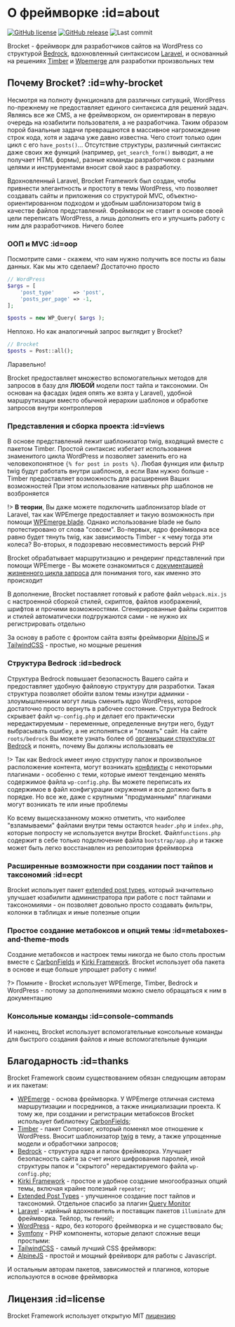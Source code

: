 # О фреймворке :id=about

[![GitHub license](https://img.shields.io/github/license/czernika/brocket)](https://github.com/czernika/brocket/blob/master/LICENSE) [![GitHub release](https://img.shields.io/github/v/release/czernika/brocket)](https://gitHub.com/czernika/brocket/releases/) ![Last commit](https://img.shields.io/github/last-commit/czernika/brocket)

Brocket - фреймворк для разработчиков сайтов на WordPress со структурой [Bedrock](https://roots.io/bedrock/), вдохновленный синтаксисом [Laravel](https://laravel.com/), и основанный на решениях [Timber](https://timber.github.io/docs/guides/wp-integration/) и [Wpemerge](https://wpemerge.com/) для разработки произвольных тем

## Почему Brocket? :id=why-brocket

Несмотря на полноту функционала для различных ситуаций, WordPress по-прежнему не предоставляет единого синтаксиса для решений задач. Являясь все же CMS, а не фреймворком, он ориентирован в первую очередь на юзабилити пользователя, а не разработчика. Таким образом порой банальные задачи превращаются в массивное нагромождение строк кода, хотя и задача уже давно известна. Чего стоит только один цикл с его `have_posts()`... Отсутствие структуры, различный синтаксис даже своих же функций (например, `get_search_form()` выводит, а не получает HTML формы), разные команды разработчиков с разными целями и инструментами вносит свой хаос в разработку.

Вдохновленный Laravel, Brocket Framework был создан, чтобы привнести элегантность и простоту в темы WordPress, что позволяет создавать сайты и приложения со структурой MVC, объектно-ориентированном подходом и удобным шаблонизатором twig в качестве файлов представлений. Фреймворк не ставит в основе своей цели переписать WordPress, а лишь дополнить его и улучшить работу с ним для разработчиков. Ничего более

### ООП и MVC :id=oop

Посмотрите сами - скажем, что нам нужно получить все посты из базы данных. Как мы жто сделаем? Достаточно просто

```php
// WordPress
$args = [
    'post_type'      => 'post',
    'posts_per_page' => -1,
];

$posts = new WP_Query( $args );
```

Неплохо. Но как аналогичный запрос выглядит у Brocket?

```php
// Brocket
$posts = Post::all();
```

Ларавельно!

Brocket предоставляет множество вспомогательных методов для запросов в базу для **ЛЮБОЙ** модели пост тайпа и таксономии. Он основан на фасадах (идея опять же взята у Laravel), удобной маршрутизации вместо обычной иерархии шаблонов и обработке запросов внутри контроллеров 

### Представления и сборка проекта :id=views

В основе представлений лежит шаблонизатор twig, входящий вместе с пакетом Timber. Простой синтаксис избегает использования знаменитого цикла WordPress и позволяет заменить его на человекопонятное `{% for post in posts %}`. Любая функция или фильтр twig будут работать внутри шаблонов, а если Вам нужно больше - Timber предоставляет возможность для расширения Ваших возможностей При этом использование нативных php шаблонов не возброняется

!> **В теории**, Вы даже можете подключить шаблонизатор blade от Laravel, так как WPEmerge предоставляет и такую возможность при помощи [WPEmerge blade](https://github.com/htmlburger/wpemerge-blade). Однако использование blade не было протестировано от слова "совсем". Во-первых, ядро фреймворка все равно будет тянуть twig, как зависимость Timber - к чему тогда эти колеса? Во-вторых, я подозреваю несовместимость версий PHP

Brocket обрабатывает маршрутизацию и рендеринг представлений при помощи WPEmerge - Вы можете ознакомиться с [документацией жизненного цикла запроса](https://docs.wpemerge.com/#/framework/routing/request-lifecycle) для понимания того, как именно это происходит

В дополнение, Brocket поставляет готовый к работе файл `webpack.mix.js` с настроенной сборкой стилей, скриптов, файлов изображений, шрифтов и прочими возможностями. Сгенерированные файлы скриптов и стилей автоматически подгружаются сами - не нужно их регистрировать отдельно

За основу в работе с фронтом сайта взяты фреймворки [AlpineJS](https://alpinejs.dev/) и [TailwindCSS](https://tailwindcss.com/) - простые, но мощные решения

### Структура Bedrock :id=bedrock

Структура Bedrock повышает безопасность Вашего сайта и предоставляет удобную файловую структуру для разработки. Такая структура позволяет обойти взлом темы изнутри админки - злоумышленники могут лишь сменить ядро WordPress, которое достаточно просто вернуть в рабочее состояние. Структура Bedrock скрывает файл `wp-config.php` и делает его практически нередактируемым - переменные, определенные внутри него, будут выбрасывать ошибку, а не исполняться и "ломать" сайт. На сайте `roots/bedrock` Вы можете узнать более об [организации структуры от Bedrock](https://roots.io/bedrock/) и понять, почему Вы должны использовать ее

!> Так как Bedrock имеет иную структуру папок и произвольное расположение контента, могут возникать [конфликты](https://roots.io/docs/bedrock/master/compatibility/#compatibility) с некоторыми плагинами - особенно с теми, которые имеют тенденцию менять содержимое файла `wp-config.php`. Вы можете переписать их содержимое в файл конфигурации окружения и все должно быть в порядке. Но все же, даже с крупными "продуманными" плагинами могут возникать те или иные проблемы

Ко всему вышесказанному можно отметить, что наиболее "взламываеми" файлами внутри темы остаются `header.php` и `index.php`, которые попросту не используется внутри Brocket. Файл`functions.php` содержит в себе только подключение файла `bootstrap/app.php` и также может быть легко восстанавлен из репозитория фреймворка

### Расширенные возможности при создании пост тайпов и таксономий :id=ecpt

Brocket использует пакет [extended post types](https://github.com/johnbillion/extended-cpts), который значительно улучшает юзабилити администратора при работе с пост тайпами и таксономиями - он позволяет довольно просто создавать фильтры, колонки в таблицах и иные полезные опции

### Простое создание метабоксов и опций темы :id=metaboxes-and-theme-mods

Создание метабоксов и настроек темы никогда не было столь простым вместе с [CarbonFields](https://carbonfields.net/) и [Kirki Framework](https://kirki.org/). Brocket использует оба пакета в основе и еще больше упрощает работу с ними!

?> Помните - Brocket использует WPEmerge, Timber, Bedrock и WordPress - потому за дополнениями можно смело обращаться к ним в документацию

### Консольные команды :id=console-commands

И наконец, Brocket использует вспомогательные консольные команды для быстрого создания файлов и иные вспомогательные функции

## Благодарность :id=thanks

Brocket Framework своим существованием обязан следующим авторам и их пакетам:

- [WPEmerge](https://wpemerge.com/) - основа фреймворка. У WPEmerge отличная система маршрутизации и посредников, а также инициализации проекта. К тому же, при создании и регистрации метабоксов Brocket использует библиотеку [CarbonFields](https://carbonfields.net/);
- [Timber](https://timber.github.io/docs/guides/wp-integration/) - пакет Composer, который поменял мое отношение к WordPress. Вносит шаблонизатор [twig](https://twig.symfony.com/) в тему, а также упрощенные модели и обработчики запросов;
- [Bedrock](https://roots.io/bedrock/) - структура ядра и папок фреймворка. Улучшает безопасность сайта за счет иного шифрования паролей, иной структуры папок и "скрытого" нередактируемого файла `wp-config.php`;
- [Kirki Framework](https://kirki.org/) - простое и удобное создание многообразных опций темы, включая крайне полезный `repeater`;
- [Extended Post Types](https://github.com/johnbillion/extended-cpts) - улучшенное создание пост тайпов и таксономий. Отдельное спасибо за плагин [Query Monitor](https://querymonitor.com/)
- [Laravel](https://laravel.com/) - идейный вдохновитель и поставщик пакетов `illuminate` для фреймворка. Тейлор, ты гений!;
- [WordPress](https://wordpress.org/) - ядро, без которого фреймворка и не существовало бы;
- [Symfony](https://symfony.com/) - PHP компоненты, которые делают сложные вещи простыми:
- [TailwindCSS](https://tailwindcss.com/) - самый лучший CSS фреймворк:
- [AlpineJS](https://tailwindcss.com/) - простой и мощный фрейиворк для работы с Javascript.

И остальным авторам пакетов, зависимостей и плагинов, которые используются в основе фреймворка

## Лицензия :id=license

Brocket Framework использует открытую MIT [лицензию](https://github.com/czernika/brocket/blob/master/LICENSE.md)
